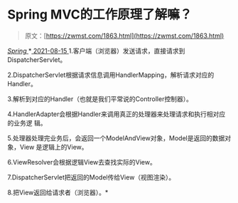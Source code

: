 <!--yml
category: 未分类
date: 0001-01-01 00:00:00
--->

# Spring MVC的工作原理了解嘛？

> 原文：[https://zwmst.com/1863.html](https://zwmst.com/1863.html)

   [ *Spring* ](https://zwmst.com/spring)*[ <time datetime="2021-08-15T16:43:05+08:00"> 2021-08-15 </time> ](https://zwmst.com/1863.html)  1.客户端（浏览器）发送请求，直接请求到DispatcherServlet。

2.DispatcherServlet根据请求信息调用HandlerMapping，解析请求对应的Handler。

3.解析到对应的Handler（也就是我们平常说的Controller控制器）。

4.HandlerAdapter会根据Handler来调用真正的处理器来处理请求和执行相对应的业务逻 辑。

5.处理器处理完业务后，会返回一个ModelAndView对象，Model是返回的数据对象，View 是逻辑上的View。

6.ViewResolver会根据逻辑View去查找实际的View。

7.DispatcherServlet把返回的Model传给View（视图渲染）。

8.把View返回给请求者（浏览器）。*